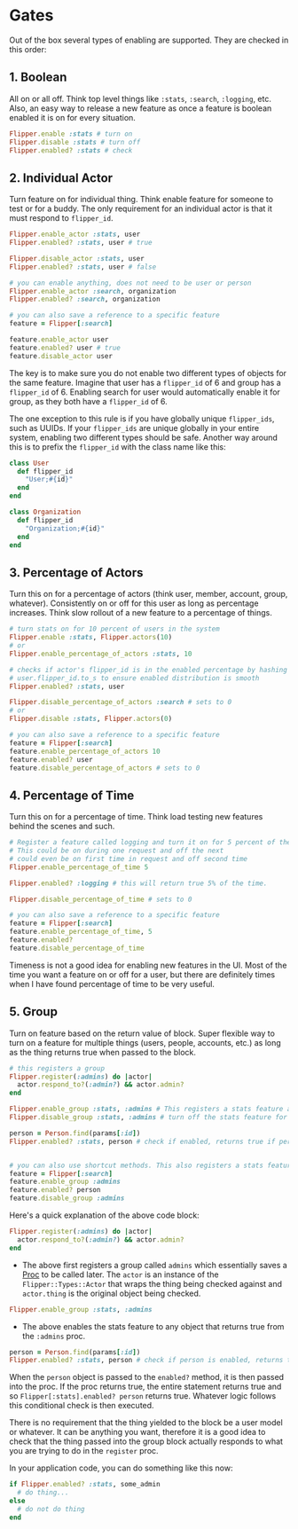 # Gates

Out of the box several types of enabling are supported. They are checked in this order:

## 1. Boolean

All on or all off. Think top level things like `:stats`, `:search`, `:logging`, etc. Also, an easy way to release a new feature as once a feature is boolean enabled it is on for every situation.

```ruby
Flipper.enable :stats # turn on
Flipper.disable :stats # turn off
Flipper.enabled? :stats # check
```

## 2. Individual Actor

Turn feature on for individual thing. Think enable feature for someone to test or for a buddy. The only requirement for an individual actor is that it must respond to `flipper_id`.

```ruby
Flipper.enable_actor :stats, user
Flipper.enabled? :stats, user # true

Flipper.disable_actor :stats, user
Flipper.enabled? :stats, user # false

# you can enable anything, does not need to be user or person
Flipper.enable_actor :search, organization
Flipper.enabled? :search, organization

# you can also save a reference to a specific feature
feature = Flipper[:search]

feature.enable_actor user
feature.enabled? user # true
feature.disable_actor user
```

The key is to make sure you do not enable two different types of objects for the same feature. Imagine that user has a `flipper_id` of 6 and group has a `flipper_id` of 6. Enabling search for user would automatically enable it for group, as they both have a `flipper_id` of 6.

The one exception to this rule is if you have globally unique `flipper_ids`, such as UUIDs. If your `flipper_ids` are unique globally in your entire system, enabling two different types should be safe. Another way around this is to prefix the `flipper_id` with the class name like this:

```ruby
class User
  def flipper_id
    "User;#{id}"
  end
end

class Organization
  def flipper_id
    "Organization;#{id}"
  end
end
```

## 3. Percentage of Actors

Turn this on for a percentage of actors (think user, member, account, group, whatever). Consistently on or off for this user as long as percentage increases. Think slow rollout of a new feature to a percentage of things.

```ruby
# turn stats on for 10 percent of users in the system
Flipper.enable :stats, Flipper.actors(10)
# or
Flipper.enable_percentage_of_actors :stats, 10

# checks if actor's flipper_id is in the enabled percentage by hashing
# user.flipper_id.to_s to ensure enabled distribution is smooth
Flipper.enabled? :stats, user

Flipper.disable_percentage_of_actors :search # sets to 0
# or
Flipper.disable :stats, Flipper.actors(0)

# you can also save a reference to a specific feature
feature = Flipper[:search]
feature.enable_percentage_of_actors 10
feature.enabled? user
feature.disable_percentage_of_actors # sets to 0
```

## 4. Percentage of Time

Turn this on for a percentage of time. Think load testing new features behind the scenes and such.

```ruby
# Register a feature called logging and turn it on for 5 percent of the time.
# This could be on during one request and off the next
# could even be on first time in request and off second time
Flipper.enable_percentage_of_time 5

Flipper.enabled? :logging # this will return true 5% of the time.

Flipper.disable_percentage_of_time # sets to 0

# you can also save a reference to a specific feature
feature = Flipper[:search]
feature.enable_percentage_of_time, 5
feature.enabled?
feature.disable_percentage_of_time
```

Timeness is not a good idea for enabling new features in the UI. Most of the time you want a feature on or off for a user, but there are definitely times when I have found percentage of time to be very useful.

## 5. Group

Turn on feature based on the return value of block. Super flexible way to turn on a feature for multiple things (users, people, accounts, etc.) as long as the thing returns true when passed to the block.

```ruby
# this registers a group
Flipper.register(:admins) do |actor|
  actor.respond_to?(:admin?) && actor.admin?
end

Flipper.enable_group :stats, :admins # This registers a stats feature and turns it on for admins (which is anything that returns true from the registered block).
Flipper.disable_group :stats, :admins # turn off the stats feature for admins

person = Person.find(params[:id])
Flipper.enabled? :stats, person # check if enabled, returns true if person.admin? is true


# you can also use shortcut methods. This also registers a stats feature and turns it on for admins.
feature = Flipper[:search]
feature.enable_group :admins
feature.enabled? person
feature.disable_group :admins
```

Here's a quick explanation of the above code block:

```ruby
Flipper.register(:admins) do |actor|
  actor.respond_to?(:admin?) && actor.admin?
end
```
- The above first registers a group called `admins` which essentially saves a [Proc](http://www.eriktrautman.com/posts/ruby-explained-blocks-procs-and-lambdas-aka-closures) to be called later. The `actor` is an instance of the `Flipper::Types::Actor` that wraps the thing being checked against and `actor.thing` is the original object being checked.

```ruby
Flipper.enable_group :stats, :admins
```

- The above enables the stats feature to any object that returns true from the `:admins` proc.

```ruby
person = Person.find(params[:id])
Flipper.enabled? :stats, person # check if person is enabled, returns true if person.admin? is true
```

When the `person` object is passed to the `enabled?` method, it is then passed into the proc. If the proc returns true, the entire statement returns true and so `Flipper[:stats].enabled? person` returns true. Whatever logic follows this conditional check is then executed.

There is no requirement that the thing yielded to the block be a user model or whatever. It can be anything you want, therefore it is a good idea to check that the thing passed into the group block actually responds to what you are trying to do in the `register` proc.

In your application code, you can do something like this now:

```ruby
if Flipper.enabled? :stats, some_admin
  # do thing...
else
  # do not do thing
end
```
